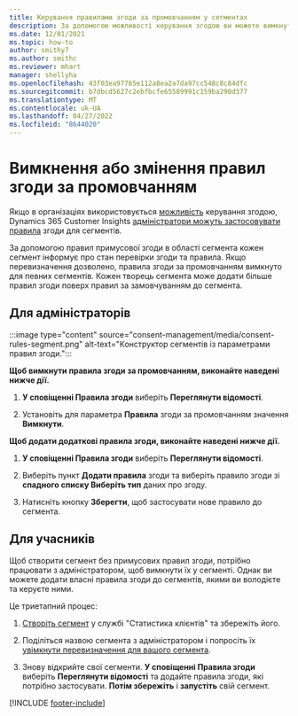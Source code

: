 ```yaml
---
title: Керування правилами згоди за промовчанням у сегментах
description: За допомогою можливості керування згодою ви можете вимкнути або змінити правила згоди за промовчанням, якщо ввімкнено перевизначення.
ms.date: 12/01/2021
ms.topic: how-to
author: smithy7
ms.author: smithc
ms.reviewer: mhart
manager: shellyha
ms.openlocfilehash: 43f03ea97765e112a8ea2a7da97cc548c8c84dfc
ms.sourcegitcommit: b7dbcd5627c2ebfbcfe65589991c159ba290d377
ms.translationtype: MT
ms.contentlocale: uk-UA
ms.lasthandoff: 04/27/2022
ms.locfileid: "8644020"
---
```

# <a name="disable-or-change-default-consent-rules"></a>Вимкнення або змінення правил згоди за промовчанням

Якщо в організаціях використовується [можливість](consent-management/overview.md) керування згодою, Dynamics 365 Customer Insights [адміністратори можуть застосовувати правила](activate-consent.md) згоди для сегментів. 

За допомогою правил примусової згоди в області сегмента кожен сегмент інформує про стан перевірки згоди та правила. Якщо перевизначення дозволено, правила згоди за промовчанням вимкнуто для певних сегментів. Кожен творець сегмента може додати більше правил згоди поверх правил за замовчуванням до сегмента. 

## <a name="for-administrators"></a>Для адміністраторів

:::image type="content" source="consent-management/media/consent-rules-segment.png" alt-text="Конструктор сегментів із параметрами правил згоди.":::

**Щоб вимкнути правила згоди за промовчанням, виконайте наведені нижче дії.**

1. **У сповіщенні Правила згоди** виберіть **Переглянути відомості**. 

1. Установіть для параметра **Правила** згоди за промовчанням значення **Вимкнути**.

**Щоб додати додаткові правила згоди, виконайте наведені нижче дії.**

1. **У сповіщенні Правила згоди** виберіть **Переглянути відомості**. 

1. Виберіть пункт **Додати правила** згоди та виберіть правило згоди зі **спадного списку Виберіть тип** даних про згоду.

1. Натисніть кнопку **Зберегти**, щоб застосувати нове правило до сегмента.

## <a name="for-contributors"></a>Для учасників

Щоб створити сегмент без примусових правил згоди, потрібно працювати з адміністратором, щоб вимкнути їх у сегменті. Однак ви можете додати власні правила згоди до сегментів, якими ви володієте та керуєте ними.

Це триетапний процес: 
1. [Створіть сегмент](segments.md) у службі "Статистика клієнтів" та збережіть його. 

1. Поділіться назвою сегмента з адміністратором і попросіть їх [увімкнути перевизначення для вашого сегмента](activate-consent.md). 

1. Знову відкрийте свої сегменти. **У сповіщенні Правила згоди** виберіть **Переглянути відомості** та додайте правила згоди, які потрібно застосувати. **Потім збережіть** і **запустіть** свій сегмент.



[!INCLUDE [footer-include](includes/footer-banner.md)] 
